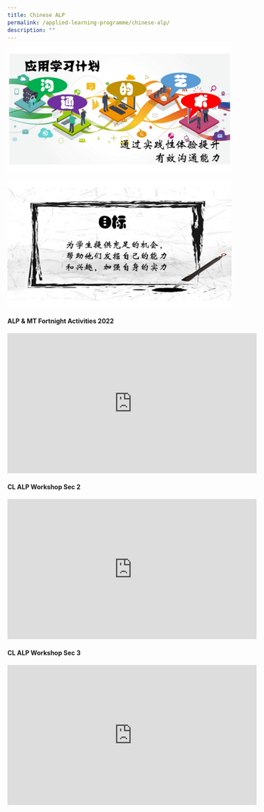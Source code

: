 ```yaml
---
title: Chinese ALP
permalink: /applied-learning-programme/chinese-alp/
description: ""
---
```

![](/images/ALP1.jpeg)

![](/images/ALP2.jpeg)

####   ALP & MT Fortnight Activities 2022

<center><iframe width="560" height="315" src="https://www.youtube.com/embed/HbOjPOOW7kU" title="CL ALP Workshop  Sec 1" frameborder="0" allow="accelerometer; autoplay; clipboard-write; encrypted-media; gyroscope; picture-in-picture" allowfullscreen></iframe></center>

####   CL ALP Workshop Sec 2

<center><iframe width="560" height="315" src="https://www.youtube.com/embed/1GRgExaLEIw" title="CL ALP Workshop Sec 2" frameborder="0" allow="accelerometer; autoplay; clipboard-write; encrypted-media; gyroscope; picture-in-picture" allowfullscreen></iframe></center>

####   CL ALP Workshop Sec 3


<center><iframe width="560" height="315" src="https://www.youtube.com/embed/tMvedRel948" title="CL ALP Workshop Sec 3" frameborder="0" allow="accelerometer; autoplay; clipboard-write; encrypted-media; gyroscope; picture-in-picture" allowfullscreen></iframe></center>